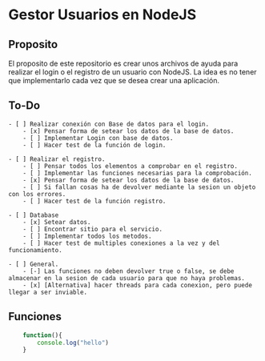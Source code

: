 # Gestor Usuarios en NodeJS
## Proposito
El proposito de este repositorio es crear unos archivos de ayuda para realizar el login o el registro de un usuario con NodeJS. La idea es no tener que implementarlo cada vez que se desea crear una aplicación.

## To-Do
    - [ ] Realizar conexión con Base de datos para el login.
        - [x] Pensar forma de setear los datos de la base de datos.
        - [ ] Implementar Login con base de datos.
        - [ ] Hacer test de la función de login.

    - [ ] Realizar el registro.
        - [ ] Pensar todos los elementos a comprobar en el registro.
        - [ ] Implementar las funciones necesarias para la comprobación.
        - [x] Pensar forma de setear los datos de la base de datos.
        - [ ] Si fallan cosas ha de devolver mediante la sesion un objeto con los errores.
        - [ ] Hacer test de la función registro.
    
    - [ ] Database
        - [x] Setear datos.
        - [ ] Encontrar sitio para el servicio.
        - [ ] Implementar todos los metodos.
        - [ ] Hacer test de multiples conexiones a la vez y del funcionamiento.

    - [ ] General.
        - [-] Las funciones no deben devolver true o false, se debe almacenar en la sesion de cada usuario para que no haya problemas.
        - [x] [Alternativa] hacer threads para cada conexion, pero puede llegar a ser inviable.

## Funciones
```javascript
    function(){
        console.log("hello")
    }
```